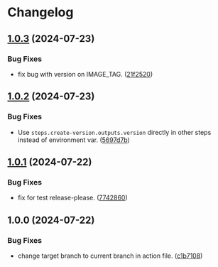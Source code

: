 # Changelog

## [1.0.3](https://github.com/dmytkach/news-aggregator/compare/v1.0.2...v1.0.3) (2024-07-23)


### Bug Fixes

* fix bug with version on IMAGE_TAG. ([21f2520](https://github.com/dmytkach/news-aggregator/commit/21f252007304233b7a9b8ebbe874b1f992f9dc47))

## [1.0.2](https://github.com/dmytkach/news-aggregator/compare/v1.0.1...v1.0.2) (2024-07-23)


### Bug Fixes

* Use `steps.create-version.outputs.version` directly in other steps instead of environment var. ([5697d7b](https://github.com/dmytkach/news-aggregator/commit/5697d7bf6188ab978de794d303fc4b7f9bb946de))

## [1.0.1](https://github.com/dmytkach/news-aggregator/compare/v1.0.0...v1.0.1) (2024-07-22)


### Bug Fixes

* fix for test release-please. ([7742860](https://github.com/dmytkach/news-aggregator/commit/774286032a468bc169056847704bab77ce5ce0be))

## 1.0.0 (2024-07-22)


### Bug Fixes

* change target branch to current branch in action file. ([c1b7108](https://github.com/dmytkach/news-aggregator/commit/c1b7108595183d1e9a437b3351b762895fd408cb))
